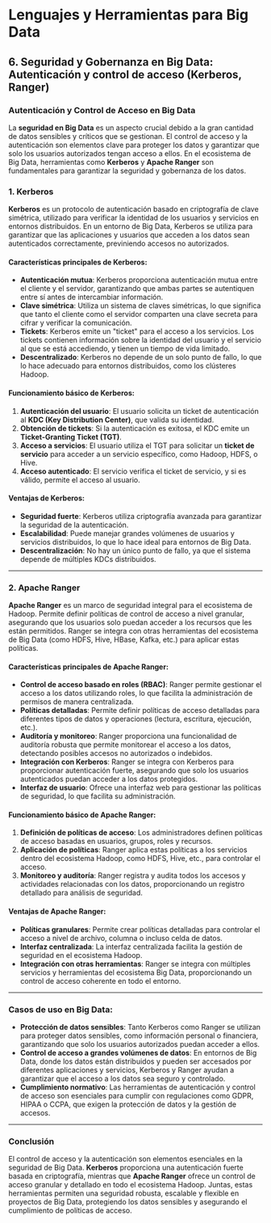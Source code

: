 # Lenguajes y Herramientas para Big Data

## 6. Seguridad y Gobernanza en Big Data: Autenticación y control de acceso (Kerberos, Ranger)

### Autenticación y Control de Acceso en Big Data

La **seguridad en Big Data** es un aspecto crucial debido a la gran cantidad de datos sensibles y críticos que se gestionan. El control de acceso y la autenticación son elementos clave para proteger los datos y garantizar que solo los usuarios autorizados tengan acceso a ellos. En el ecosistema de Big Data, herramientas como **Kerberos** y **Apache Ranger** son fundamentales para garantizar la seguridad y gobernanza de los datos.

### 1. Kerberos

**Kerberos** es un protocolo de autenticación basado en criptografía de clave simétrica, utilizado para verificar la identidad de los usuarios y servicios en entornos distribuidos. En un entorno de Big Data, Kerberos se utiliza para garantizar que las aplicaciones y usuarios que acceden a los datos sean autenticados correctamente, previniendo accesos no autorizados.

#### Características principales de Kerberos:

- **Autenticación mutua**: Kerberos proporciona autenticación mutua entre el cliente y el servidor, garantizando que ambas partes se autentiquen entre sí antes de intercambiar información.
- **Clave simétrica**: Utiliza un sistema de claves simétricas, lo que significa que tanto el cliente como el servidor comparten una clave secreta para cifrar y verificar la comunicación.
- **Tickets**: Kerberos emite un "ticket" para el acceso a los servicios. Los tickets contienen información sobre la identidad del usuario y el servicio al que se está accediendo, y tienen un tiempo de vida limitado.
- **Descentralizado**: Kerberos no depende de un solo punto de fallo, lo que lo hace adecuado para entornos distribuidos, como los clústeres Hadoop.

#### Funcionamiento básico de Kerberos:

1. **Autenticación del usuario**: El usuario solicita un ticket de autenticación al **KDC (Key Distribution Center)**, que valida su identidad.
2. **Obtención de tickets**: Si la autenticación es exitosa, el KDC emite un **Ticket-Granting Ticket (TGT)**.
3. **Acceso a servicios**: El usuario utiliza el TGT para solicitar un **ticket de servicio** para acceder a un servicio específico, como Hadoop, HDFS, o Hive.
4. **Acceso autenticado**: El servicio verifica el ticket de servicio, y si es válido, permite el acceso al usuario.

#### Ventajas de Kerberos:

- **Seguridad fuerte**: Kerberos utiliza criptografía avanzada para garantizar la seguridad de la autenticación.
- **Escalabilidad**: Puede manejar grandes volúmenes de usuarios y servicios distribuidos, lo que lo hace ideal para entornos de Big Data.
- **Descentralización**: No hay un único punto de fallo, ya que el sistema depende de múltiples KDCs distribuidos.

---

### 2. Apache Ranger

**Apache Ranger** es un marco de seguridad integral para el ecosistema de Hadoop. Permite definir políticas de control de acceso a nivel granular, asegurando que los usuarios solo puedan acceder a los recursos que les están permitidos. Ranger se integra con otras herramientas del ecosistema de Big Data (como HDFS, Hive, HBase, Kafka, etc.) para aplicar estas políticas.

#### Características principales de Apache Ranger:

- **Control de acceso basado en roles (RBAC)**: Ranger permite gestionar el acceso a los datos utilizando roles, lo que facilita la administración de permisos de manera centralizada.
- **Políticas detalladas**: Permite definir políticas de acceso detalladas para diferentes tipos de datos y operaciones (lectura, escritura, ejecución, etc.).
- **Auditoría y monitoreo**: Ranger proporciona una funcionalidad de auditoría robusta que permite monitorear el acceso a los datos, detectando posibles accesos no autorizados o indebidos.
- **Integración con Kerberos**: Ranger se integra con Kerberos para proporcionar autenticación fuerte, asegurando que solo los usuarios autenticados puedan acceder a los datos protegidos.
- **Interfaz de usuario**: Ofrece una interfaz web para gestionar las políticas de seguridad, lo que facilita su administración.

#### Funcionamiento básico de Apache Ranger:

1. **Definición de políticas de acceso**: Los administradores definen políticas de acceso basadas en usuarios, grupos, roles y recursos.
2. **Aplicación de políticas**: Ranger aplica estas políticas a los servicios dentro del ecosistema Hadoop, como HDFS, Hive, etc., para controlar el acceso.
3. **Monitoreo y auditoría**: Ranger registra y audita todos los accesos y actividades relacionadas con los datos, proporcionando un registro detallado para análisis de seguridad.

#### Ventajas de Apache Ranger:

- **Políticas granulares**: Permite crear políticas detalladas para controlar el acceso a nivel de archivo, columna o incluso celda de datos.
- **Interfaz centralizada**: La interfaz centralizada facilita la gestión de seguridad en el ecosistema Hadoop.
- **Integración con otras herramientas**: Ranger se integra con múltiples servicios y herramientas del ecosistema Big Data, proporcionando un control de acceso coherente en todo el entorno.

---

### Casos de uso en Big Data:

- **Protección de datos sensibles**: Tanto Kerberos como Ranger se utilizan para proteger datos sensibles, como información personal o financiera, garantizando que solo los usuarios autorizados puedan acceder a ellos.
- **Control de acceso a grandes volúmenes de datos**: En entornos de Big Data, donde los datos están distribuidos y pueden ser accesados por diferentes aplicaciones y servicios, Kerberos y Ranger ayudan a garantizar que el acceso a los datos sea seguro y controlado.
- **Cumplimiento normativo**: Las herramientas de autenticación y control de acceso son esenciales para cumplir con regulaciones como GDPR, HIPAA o CCPA, que exigen la protección de datos y la gestión de accesos.

---

### Conclusión

El control de acceso y la autenticación son elementos esenciales en la seguridad de Big Data. **Kerberos** proporciona una autenticación fuerte basada en criptografía, mientras que **Apache Ranger** ofrece un control de acceso granular y detallado en todo el ecosistema Hadoop. Juntas, estas herramientas permiten una seguridad robusta, escalable y flexible en proyectos de Big Data, protegiendo los datos sensibles y asegurando el cumplimiento de políticas de acceso.
